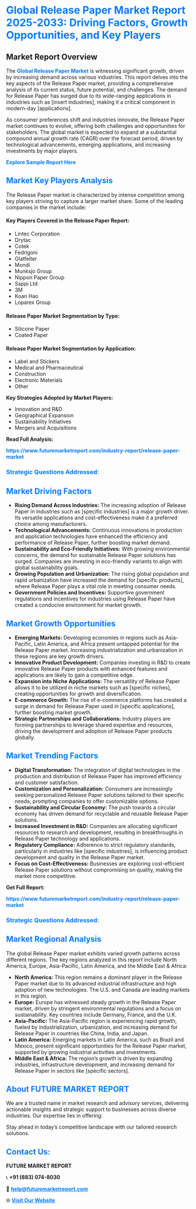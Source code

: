 <h1 style="color: #007BFF;">Global Release Paper Market Report 2025-2033: Driving Factors, Growth Opportunities, and Key Players</h1>

<section id="overview">
<h2>Market Report Overview</h2>
<p>The <a href="https://www.futuremarketreport.com/industry-report/release-paper-market" style="color: #007BFF; text-decoration: none;"><strong>Global Release Paper Market</strong></a> is witnessing significant growth, driven by increasing demand across various industries. This report delves into the key aspects of the Release Paper market, providing a comprehensive analysis of its current status, future potential, and challenges. The demand for Release Paper has surged due to its wide-ranging applications in industries such as [insert industries], making it a critical component in modern-day [applications].</p>
<p>As consumer preferences shift and industries innovate, the Release Paper market continues to evolve, offering both challenges and opportunities for stakeholders. The global market is expected to expand at a substantial compound annual growth rate (CAGR) over the forecast period, driven by technological advancements, emerging applications, and increasing investments by major players.</p>
</section>

<section id="overview">
<p><a href="https://www.futuremarketreport.com/request-sample/reportId=58066" style="color: #007BFF; text-decoration: none;"><strong>Explore Sample Report Here</strong></a></p>
</section>

<section id="key-players">
<h2 style="color: #007BFF;">Market Key Players Analysis</h2>
<p>The Release Paper market is characterized by intense competition among key players striving to capture a larger market share. Some of the leading companies in the market include:</p>
<h4>Key Players Covered in the Release Paper Report:</h4>
<ul><li>Lintec Corporation</li><li>Drytac</li><li>Cotek</li><li>Fedrigoni</li><li>Glatfelter</li><li>Mondi</li><li>Munksjo Group</li><li>Nippon Paper Group</li><li>Sappi Ltd</li><li>3M</li><li>Koan Hao</li><li>Loparex Group</li></ul>
<h4>Release Paper Market Segmentation by Type:</h4>
<ul><li>Silicone Paper</li><li>Coated Paper</li></ul>

<h4>Release Paper Market Segmentation by Application:</h4>
<ul><li>Label and Stickers</li><li>Medical and Pharmaceutical</li><li>Construction</li><li>Electronic Materials</li><li>Other</li></ul>
<p><strong>Key Strategies Adopted by Market Players:</strong></p>
<ul>
<li>Innovation and R&D</li>
<li>Geographical Expansion</li>
<li>Sustainability Initiatives</li>
<li>Mergers and Acquisitions</li>
</ul>
</section>

<section>
<p><strong>Read Full Analysis: </strong></p><a href="https://www.futuremarketreport.com/industry-report/release-paper-market" style="color: #007BFF; text-decoration: none;"><strong>https://www.futuremarketreport.com/industry-report/release-paper-market</strong></a>
<h3 style="color: #007BFF;">Strategic Questions Addressed:</h3>
</section>

<section id="driving-factors">
<h2 style="color: #007BFF;">Market Driving Factors</h2>
<ul>
<li><strong>Rising Demand Across Industries:</strong> The increasing adoption of Release Paper in industries such as [specific industries] is a major growth driver. Its versatile applications and cost-effectiveness make it a preferred choice among manufacturers.</li>
<li><strong>Technological Advancements:</strong> Continuous innovations in production and application technologies have enhanced the efficiency and performance of Release Paper, further boosting market demand.</li>
<li><strong>Sustainability and Eco-Friendly Initiatives:</strong> With growing environmental concerns, the demand for sustainable Release Paper solutions has surged. Companies are investing in eco-friendly variants to align with global sustainability goals.</li>
<li><strong>Growing Population and Urbanization:</strong> The rising global population and rapid urbanization have increased the demand for [specific products], where Release Paper plays a vital role in meeting consumer needs.</li>
<li><strong>Government Policies and Incentives:</strong> Supportive government regulations and incentives for industries using Release Paper have created a conducive environment for market growth.</li>
</ul>
</section>

<section id="growth-opportunities">
<h2 style="color: #007BFF;">Market Growth Opportunities</h2>
<ul>
<li><strong>Emerging Markets:</strong> Developing economies in regions such as Asia-Pacific, Latin America, and Africa present untapped potential for the Release Paper market. Increasing industrialization and urbanization in these regions are key growth drivers.</li>
<li><strong>Innovative Product Development:</strong> Companies investing in R&D to create innovative Release Paper products with enhanced features and applications are likely to gain a competitive edge.</li>
<li><strong>Expansion into Niche Applications:</strong> The versatility of Release Paper allows it to be utilized in niche markets such as [specific niches], creating opportunities for growth and diversification.</li>
<li><strong>E-commerce Growth:</strong> The rise of e-commerce platforms has created a surge in demand for Release Paper used in [specific applications], further boosting market growth.</li>
<li><strong>Strategic Partnerships and Collaborations:</strong> Industry players are forming partnerships to leverage shared expertise and resources, driving the development and adoption of Release Paper products globally.</li>
</ul>
</section>

<section id="trending-factors">
<h2 style="color: #007BFF;">Market Trending Factors</h2>
<ul>
<li><strong>Digital Transformation:</strong> The integration of digital technologies in the production and distribution of Release Paper has improved efficiency and customer satisfaction.</li>
<li><strong>Customization and Personalization:</strong> Consumers are increasingly seeking personalized Release Paper solutions tailored to their specific needs, prompting companies to offer customizable options.</li>
<li><strong>Sustainability and Circular Economy:</strong> The push towards a circular economy has driven demand for recyclable and reusable Release Paper solutions.</li>
<li><strong>Increased Investment in R&D:</strong> Companies are allocating significant resources to research and development, resulting in breakthroughs in Release Paper technology and applications.</li>
<li><strong>Regulatory Compliance:</strong> Adherence to strict regulatory standards, particularly in industries like [specific industries], is influencing product development and quality in the Release Paper market.</li>
<li><strong>Focus on Cost-Effectiveness:</strong> Businesses are exploring cost-efficient Release Paper solutions without compromising on quality, making the market more competitive.</li>
</ul>
</section>

<section>
<p><strong>Get Full Report: </strong></p><a href="https://www.futuremarketreport.com/industry-report/release-paper-market" style="color: #007BFF; text-decoration: none;"><strong>https://www.futuremarketreport.com/industry-report/release-paper-market</strong></a>
<h3 style="color: #007BFF;">Strategic Questions Addressed:</h3>
</section>


<section id="regional-analysis">
<h2 style="color: #007BFF;">Market Regional Analysis</h2>
<p>The global Release Paper market exhibits varied growth patterns across different regions. The key regions analyzed in this report include North America, Europe, Asia-Pacific, Latin America, and the Middle East & Africa:</p>
<ul>
<li><strong>North America:</strong> This region remains a dominant player in the Release Paper market due to its advanced industrial infrastructure and high adoption of new technologies. The U.S. and Canada are leading markets in this region.</li>
<li><strong>Europe:</strong> Europe has witnessed steady growth in the Release Paper market, driven by stringent environmental regulations and a focus on sustainability. Key countries include Germany, France, and the U.K.</li>
<li><strong>Asia-Pacific:</strong> The Asia-Pacific region is experiencing rapid growth, fueled by industrialization, urbanization, and increasing demand for Release Paper in countries like China, India, and Japan.</li>
<li><strong>Latin America:</strong> Emerging markets in Latin America, such as Brazil and Mexico, present significant opportunities for the Release Paper market, supported by growing industrial activities and investments.</li>
<li><strong>Middle East & Africa:</strong> The region’s growth is driven by expanding industries, infrastructure development, and increasing demand for Release Paper in sectors like [specific sectors].</li>
</ul>
</section>

<footer>
<h2 style="color: #007BFF;">About FUTURE MARKET REPORT</h2>
<p>We are a trusted name in market research and advisory services, delivering actionable insights and strategic support to businesses across diverse industries. Our expertise lies in offering:</p>

<p>Stay ahead in today’s competitive landscape with our tailored research solutions.</p>

<h2 style="color: #007BFF;">Contact Us:</h2>
<p><strong>FUTURE MARKET REPORT</strong></p>
<p>📞 <strong>+91 (883) 074-8030</strong></p>
<p>📧 <strong><a href="mailto:help@futuremarketreport.com" style="color: #007BFF;">help@futuremarketreport.com</a></strong></p>
<p>🌐 <strong><a href="https://www.futuremarketreport.com/" style="color: #007BFF;">Visit Our Website</a></strong></p>
</footer>